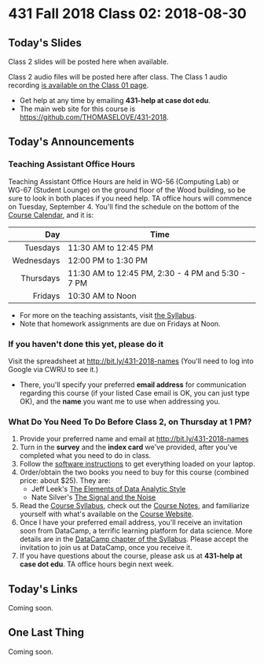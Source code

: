 # 431 Fall 2018 Class 02: 2018-08-30

## Today's Slides

Class 2 slides will be posted here when available.

Class 2 audio files will be posted here after class. The Class 1 audio recording [is available on the Class 01 page](https://github.com/THOMASELOVE/431-2018/tree/master/slides/class01).

- Get help at any time by emailing **431-help at case dot edu**. 
- The main web site for this course is https://github.com/THOMASELOVE/431-2018.

## Today's Announcements

### Teaching Assistant Office Hours

Teaching Assistant Office Hours are held in WG-56 (Computing Lab) or WG-67 (Student Lounge) on the ground floor of the Wood building, so be sure to look in both places if you need help. TA office hours will commence on Tuesday, September 4. You'll find the schedule on the bottom of the [Course Calendar](https://github.com/THOMASELOVE/431-2018/blob/master/calendar.md), and it is:

Day | Time 
-------------: | --------------------
Tuesdays | 11:30 AM to 12:45 PM
Wednesdays | 12:00 PM to 1:30 PM
Thursdays | 11:30 AM to 12:45 PM, 2:30 - 4 PM and 5:30 - 7 PM
Fridays | 10:30 AM to Noon

- For more on the teaching assistants, visit [the Syllabus](https://thomaselove.github.io/2018-431-syllabus/teaching-assistants.html#office-hours-for-tas).
- Note that homework assignments are due on Fridays at Noon.

### If you haven't done this yet, please do it

Visit the spreadsheet at http://bit.ly/431-2018-names (You'll need to log into Google via CWRU to see it.)
  - There, you'll specify your preferred **email address** for communication regarding this course (if your listed Case email is OK, you can just type OK), and the **name** you want me to use when addressing you.

### What Do You Need To Do Before Class 2, on Thursday at 1 PM?

1. Provide your preferred name and email at http://bit.ly/431-2018-names
2. Turn in the **survey** and the **index card** we've provided, after you've completed what you need to do in class.
3. Follow the [software instructions](https://github.com/THOMASELOVE/431-2018/tree/master/software) to get everything loaded on your laptop.
4. Order/obtain the two books you need to buy for this course (combined price: about $25). They are:
    - Jeff Leek's [The Elements of Data Analytic Style](https://leanpub.com/datastyle)
    - Nate Silver's [The Signal and the Noise](http://goo.gl/lS9LQ2)
5. Read the [Course Syllabus](https://thomaselove.github.io/2018-431-syllabus/), check out the [Course Notes](https://thomaselove.github.io/2018-431-book/), and familiarize yourself with what's available on the [Course Website](https://github.com/THOMASELOVE/431-2018).
6. Once I have your preferred email address, you'll receive an invitation soon from DataCamp, a terrific learning platform for data science. More details are in the [DataCamp chapter of the Syllabus](https://thomaselove.github.io/2018-431-syllabus/datacamp.html). Please accept the invitation to join us at DataCamp, once you receive it.
7. If you have questions about the course, please ask us at **431-help at case dot edu**. TA office hours begin next week.

## Today's Links

Coming soon.

## One Last Thing

Coming soon.
